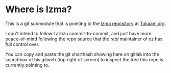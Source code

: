 # Where is lzma?

This is a git submodule that is pointing to the [lzma repository](https://git.tukaani.org) at [Tukaani.org](https://tukaani.org).

I don't intend to follow Larhzu commit-to-commit, and just have more peace-of-mind following the repo source that the *real* maintainer of xz has full control over.

You can copy and paste the git shorthash showing here on gitlab into the searchbox of his gitweb (top right of screen) to inspect the tree this repo is currently pointing to.
